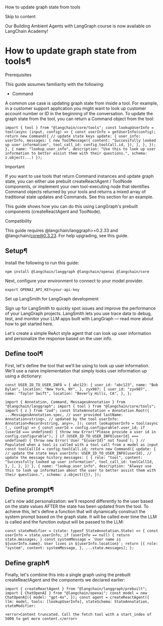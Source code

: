 How to update graph state from tools

Skip to content

Our Building Ambient Agents with LangGraph course is now available on LangChain Academy!

# How to update graph state from tools¶

Prerequisites

This guide assumes familiarity with the following:

* Command

A common use case is updating graph state from inside a tool. For example, in a customer support application you might want to look up customer account number or ID in the beginning of the conversation. To update the graph state from the tool, you can return a Command object from the tool:

```
import { tool } from "@langchain/core/tools"; const lookupUserInfo = tool(async (input, config) => { const userInfo = getUserInfo(config); return new Command({ // update state keys update: { user_info: userInfo, messages: [ new ToolMessage({ content: "Successfully looked up user information", tool_call_id: config.toolCall.id, }), ], }, }); }, { name: "lookup_user_info", description: "Use this to look up user information to better assist them with their questions.", schema: z.object(...) });
```

Important

If you want to use tools that return Command instances and update graph state, you can either use prebuilt createReactAgent / ToolNode components, or implement your own tool-executing node that identifies Command objects returned by your tools and returns a mixed array of traditional state updates and Commands. See this section for an example.

This guide shows how you can do this using LangGraph's prebuilt components (createReactAgent and ToolNode).

Compatibility

This guide requires @langchain/langgraph>=0.2.33 and @langchain/core@0.3.23. For help upgrading, see this guide.

## Setup¶

Install the following to run this guide:

```
npm install @langchain/langgraph @langchain/openai @langchain/core
```

Next, configure your environment to connect to your model provider.

```
export OPENAI_API_KEY=your-api-key
```

Set up LangSmith for LangGraph development

Sign up for LangSmith to quickly spot issues and improve the performance of your LangGraph projects. LangSmith lets you use trace data to debug, test, and monitor your LLM apps built with LangGraph — read more about how to get started here.

Let's create a simple ReAct style agent that can look up user information and personalize the response based on the user info.

## Define tool¶

First, let's define the tool that we'll be using to look up user information. We'll use a naive implementation that simply looks user information up using a dictionary:

```
const USER_ID_TO_USER_INFO = { abc123: { user_id: "abc123", name: "Bob Dylan", location: "New York, NY", }, zyx987: { user_id: "zyx987", name: "Taylor Swift", location: "Beverly Hills, CA", }, };
```

```
import { Annotation, Command, MessagesAnnotation } from "@langchain/langgraph"; import { tool } from "@langchain/core/tools"; import { z } from "zod"; const StateAnnotation = Annotation.Root({ ...MessagesAnnotation.spec, // user provided lastName: Annotation<string>, // updated by the tool userInfo: Annotation<Record<string, any>>, }); const lookupUserInfo = tool(async (_, config) => { const userId = config.configurable?.user_id; if (userId === undefined) { throw new Error("Please provide a user id in config.configurable"); } if (USER_ID_TO_USER_INFO[userId] === undefined) { throw new Error(`User "${userId}" not found`); } // Populated when a tool is called with a tool call from a model as input const toolCallId = config.toolCall.id; return new Command({ update: { // update the state keys userInfo: USER_ID_TO_USER_INFO[userId], // update the message history messages: [ { role: "tool", content: "Successfully looked up user information", tool_call_id: toolCallId, }, ], }, }) }, { name: "lookup_user_info", description: "Always use this to look up information about the user to better assist them with their questions.", schema: z.object({}), });
```

## Define prompt¶

Let's now add personalization: we'll respond differently to the user based on the state values AFTER the state has been updated from the tool. To achieve this, let's define a function that will dynamically construct the system prompt based on the graph state. It will be called ever time the LLM is called and the function output will be passed to the LLM:

```
const stateModifier = (state: typeof StateAnnotation.State) => { const userInfo = state.userInfo; if (userInfo == null) { return state.messages; } const systemMessage = `User name is ${userInfo.name}. User lives in ${userInfo.location}`; return [{ role: "system", content: systemMessage, }, ...state.messages]; };
```

## Define graph¶

Finally, let's combine this into a single graph using the prebuilt createReactAgent and the components we declared earlier:

```
import { createReactAgent } from "@langchain/langgraph/prebuilt"; import { ChatOpenAI } from "@langchain/openai"; const model = new ChatOpenAI({ model: "gpt-4o", }); const agent = createReactAgent({ llm: model, tools: [lookupUserInfo], stateSchema: StateAnnotation, stateModifier:

<error>Content truncated. Call the fetch tool with a start_index of 5000 to get more content.</error>
